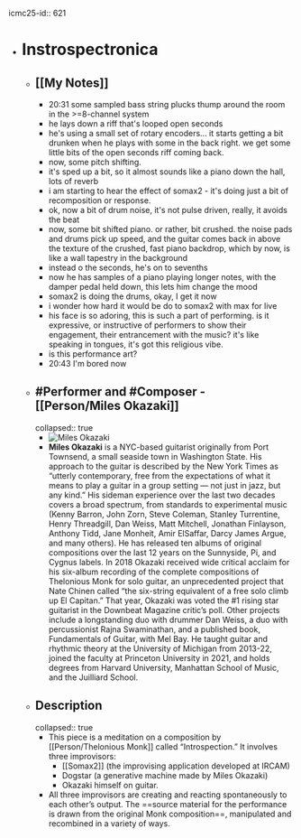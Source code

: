 icmc25-id:: 621

- # Instrospectronica
	- ## [[My Notes]]
		- 20:31 some sampled bass string plucks thump around the room in the >=8-channel system
		- he lays down a riff that's looped open seconds
		- he's using a small set of rotary encoders... it starts getting a bit drunken when he plays with some in the back right. we get some little bits of the open seconds riff coming back.
		- now, some pitch shifting.
		- it's sped up a bit, so it almost sounds like a piano down the hall, lots of reverb
		- i am starting to hear the effect of somax2 - it's doing just a bit of recomposition or response.
		- ok, now a bit of drum noise, it's not pulse driven, really, it avoids the beat
		- now, some bit shifted piano. or rather, bit crushed. the noise pads and drums pick up speed, and the guitar comes back in above the texture of the crushed, fast piano backdrop, which by now, is like a wall tapestry in the background
		- instead o the seconds, he's on to sevenths
		- now he has samples of a piano playing longer notes, with the damper pedal held down, this lets him change the mood
		- somax2 is doing the drums, okay, I get it now
		- i wonder how hard it would be do to somax2 with max for live
		- his face is so adoring, this is such a part of performing. is it expressive, or instructive of performers to show their engagement, their entrancement with the music? it's like speaking in tongues, it's got this religious vibe.
		- is this performance art?
		- 20:43 I'm bored now
	- ## #Performer and #Composer - [[Person/Miles Okazaki]]
	  collapsed:: true
		- ![Miles Okazaki](https://icmc2025.sites.northeastern.edu/files/2025/06/Miles-Okazaki-Headshot-300x300.jpg)
		- **Miles Okazaki** is a NYC-based guitarist originally from Port Townsend, a small seaside town in Washington State. His approach to the guitar is described by the New York Times as “utterly contemporary, free from the expectations of what it means to play a guitar in a group setting — not just in jazz, but any kind.” His sideman experience over the last two decades covers a broad spectrum, from standards to experimental music (Kenny Barron, John Zorn, Steve Coleman, Stanley Turrentine, Henry Threadgill, Dan Weiss, Matt Mitchell, Jonathan Finlayson, Anthony Tidd, Jane Monheit, Amir ElSaffar, Darcy James Argue, and many others). He has released ten albums of original compositions over the last 12 years on the Sunnyside, Pi, and Cygnus labels. In 2018 Okazaki received wide critical acclaim for his six-album recording of the complete compositions of Thelonious Monk for solo guitar, an unprecedented project that Nate Chinen called “the six-string equivalent of a free solo climb up El Capitan.” That year, Okazaki was voted the #1 rising star guitarist in the Downbeat Magazine critic’s poll. Other projects include a longstanding duo with drummer Dan Weiss, a duo with percussionist Rajna Swaminathan, and a published book, Fundamentals of Guitar, with Mel Bay. He taught guitar and rhythmic theory at the University of Michigan from 2013-22, joined the faculty at Princeton University in 2021, and holds degrees from Harvard University, Manhattan School of Music, and the Juilliard School.
	- ## Description
	  collapsed:: true
		- This piece is a meditation on a composition by [[Person/Thelonious Monk]] called “Introspection.” It involves three improvisors:
			- [[Somax2]] (the improvising application developed at IRCAM)
			- Dogstar (a generative machine made by Miles Okazaki)
			- Okazaki himself on guitar.
		- All three improvisors are creating and reacting spontaneously to each other’s output. The ==source material for the performance is drawn from the original Monk composition==, manipulated and recombined in a variety of ways.
